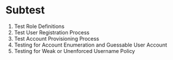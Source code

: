 
# Subtest
1. Test Role Definitions
2. Test User Registration Process
3. Test Account Provisioning Process
4. Testing for Account Enumeration and Guessable User Account
5. Testing for Weak or Unenforced Username Policy
